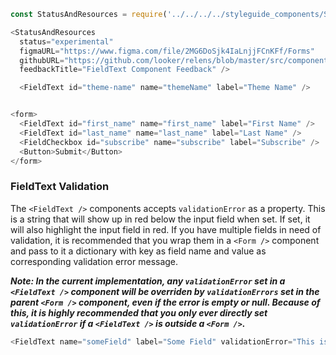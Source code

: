 ```js noeditor
const StatusAndResources = require('../../../../styleguide_components/StatusAndResources').StatusAndResources;

<StatusAndResources
  status="experimental"
  figmaURL="https://www.figma.com/file/2MG6DoSjk4IaLnjjFCnKFf/Forms"
  githubURL="https://github.com/looker/relens/blob/master/src/components/Form/Fields/FieldText.tsx"
  feedbackTitle="FieldText Component Feedback" />
```

```js
  <FieldText id="theme-name" name="themeName" label="Theme Name" />
```

```js

<form>
  <FieldText id="first_name" name="first_name" label="First Name" />
  <FieldText id="last_name" name="last_name" label="Last Name" />
  <FieldCheckbox id="subscribe" name="subscribe" label="Subscribe" />
  <Button>Submit</Button>
</form>
```

### FieldText Validation

The `<FieldText />` components accepts `validationError` as a property. This is a string that will show up in red below the input field when set. If set, it will also highlight the input field in red. If you have multiple fields in need of validation, it is recommended that you wrap them in a `<Form />` component and pass to it a dictionary with key as field name and value as corresponding validation error message.

___Note: In the current implementation, any `validationError` set in a `<FieldText />` component will be overriden by `validationErrors` set in the parent `<Form />` component, even if the error is empty or null. Because of this, it is highly recommended that you only ever directly set `validationError` if a `<FieldText />` is outside a `<Form />`.___

```js
<FieldText name="someField" label="Some Field" validationError="This is invalid" />
```
